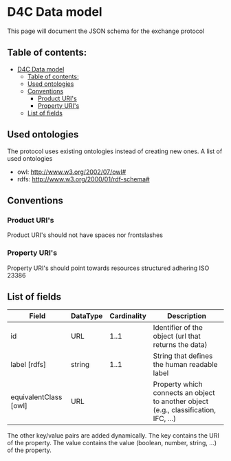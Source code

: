 # D4C Data model
This page will document the JSON schema for the exchange protocol

## Table of contents:
- [D4C Data model](#d4c-data-model)
  - [Table of contents:](#table-of-contents)
  - [Used ontologies](#used-ontologies)
  - [Conventions](#conventions)
    - [Product URI's](#product-uris)
    - [Property URI's](#property-uris)
  - [List of fields](#list-of-fields)
  
## Used ontologies
The protocol uses existing ontologies instead of creating new ones. A list of used ontologies
  * owl: http://www.w3.org/2002/07/owl#
  * rdfs: http://www.w3.org/2000/01/rdf-schema#

## Conventions
### Product URI's
Product URI's should not have spaces nor frontslashes
### Property URI's
Property URI's should point towards resources structured adhering ISO 23386

## List of fields

| Field                         | DataType     | Cardinality     | Description                                                                                               |
|-------------------------------|--------------|-----------------|-----------------------------------------------------------------------------------------------------------|
| id                            | URL          | 1..1            | Identifier of the object (url that returns the data)                                                      |
| label [rdfs]                  | string       | 1..1            | String that defines the human readable label                                                              |
| equivalentClass [owl]         | URL          |                 | Property which connects an object to another object (e.g., classification, IFC, ...)                      |

The other key/value pairs are added dynamically. The key contains the URI of the property. The value contains the value (boolean, number, string, ...) of the property.